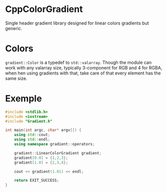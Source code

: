 # CppColorGradient
Single header gradient library designed for linear colors gradients but generic.

# Colors

`gradient::Color` is a typedef to `std::valarray`. Though the module can work with any valarray size, typically 3-component for RGB and 4 for RGBA,
when hen using gradients with that, take care of that every element has the same size.

# Exemple

```c++
#include <stdlib.h>
#include <iostream>
#include "Gradient.h"

int main(int argc, char* argv[]) {
    using std::cout;
    using std::endl;
    using namespace gradient::operators;

    gradient::LinearColorGradient gradient;
    gradient[0.0] = {1,2,3};
    gradient[1.0] = {2,3,4};

    cout << gradient(1.01) << endl;

    return EXIT_SUCCESS;
}
```

